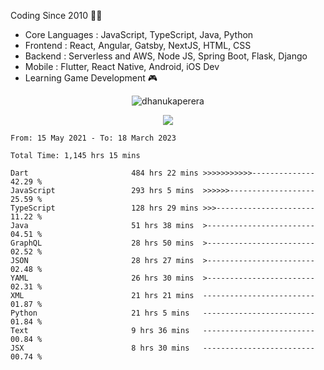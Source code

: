 

<!--
**dhanukaperera/dhanukaperera** is a ✨ _special_ ✨ repository because its `README.md` (this file) appears on your GitHub profile.

### Hi there 👋

Here are some ideas to get you started:

- 🔭 I’m currently working on ...
- 🌱 I’m currently learning ...
- 👯 I’m looking to collaborate on ...
- 🤔 I’m looking for help with ...
- 💬 Ask me about ...
- 📫 How to reach me: ...
- 😄 Pronouns: ...
- ⚡ Fun fact: ...




<p align="center">
<img alig src="https://github-profile-trophy.vercel.app/?username=dhanukaperera&margin-w=8&column=4&theme=darkhub&no-frame=true" alt="github trophies" />
</p>

<p align="center"><img src="https://github-readme-stats.vercel.app/api/top-langs/?username=dhanukaperera&layout=compact&hide=makefile&theme=prussian" alt="Most used languages" /></p>

<p align="center"><img src="https://github-readme-stats.vercel.app/api?username=dhanukaperera&show_icons=true&count_private=true&hide=issues,contribs&theme=prussian" alt="GitHub stats" /></p>

-->



Coding Since 2010 👨‍💻

* Core Languages : JavaScript, TypeScript, Java, Python
* Frontend : React, Angular, Gatsby, NextJS, HTML, CSS
* Backend : Serverless and AWS, Node JS, Spring Boot, Flask, Django 
* Mobile : Flutter, React Native, Android, iOS Dev
* Learning Game Development 🎮 


<p align="center"><img src="https://github-readme-streak-stats.herokuapp.com/?user=dhanukaperera&theme=prussian" alt="dhanukaperera" /></p>


<p align="center" ><a href="https://github.com/dhanukaperera/github-readme-stats"><img align="center" src="https://github-readme-stats.vercel.app/api/top-langs/?username=dhanukaperera&layout=compact&theme=prussian&hide_border=false&langs_count=10" /></a>
</p>


<!--START_SECTION:waka-->

```text
From: 15 May 2021 - To: 18 March 2023

Total Time: 1,145 hrs 15 mins

Dart                       484 hrs 22 mins >>>>>>>>>>>--------------   42.29 %
JavaScript                 293 hrs 5 mins  >>>>>>-------------------   25.59 %
TypeScript                 128 hrs 29 mins >>>----------------------   11.22 %
Java                       51 hrs 38 mins  >------------------------   04.51 %
GraphQL                    28 hrs 50 mins  >------------------------   02.52 %
JSON                       28 hrs 27 mins  >------------------------   02.48 %
YAML                       26 hrs 30 mins  >------------------------   02.31 %
XML                        21 hrs 21 mins  -------------------------   01.87 %
Python                     21 hrs 5 mins   -------------------------   01.84 %
Text                       9 hrs 36 mins   -------------------------   00.84 %
JSX                        8 hrs 30 mins   -------------------------   00.74 %
```

<!--END_SECTION:waka-->
